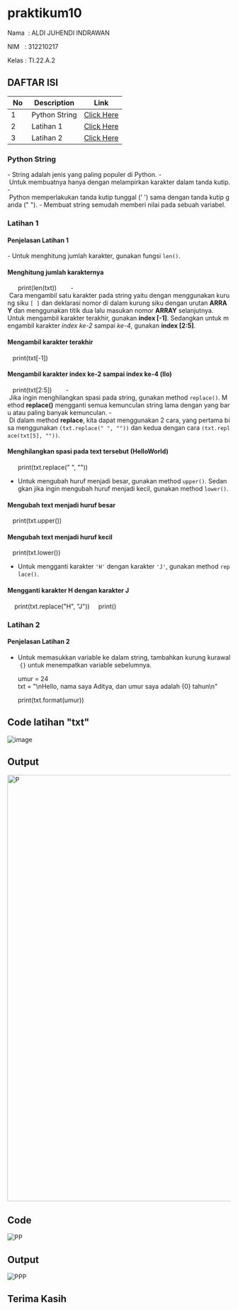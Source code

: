 # praktikum10
  
 Nama  : ALDI JUHENDI INDRAWAN
  
 NIM   : 312210217
  
 Kelas : TI.22.A.2

## DAFTAR ISI <br> 
 | No | Description | Link | 
 |-----|------|-----| 
 |1|Python String|[Click Here](#Python-String)| 
 |2|Latihan 1|[Click Here](#Latihan-1)| 
 |3|Latihan 2|[Click Here](#Latihan-2)| 
  
  ### Python String 
 - String adalah jenis yang paling populer di Python. 
 - Untuk membuatnya hanya dengan melampirkan karakter dalam tanda kutip. 
 - Python memperlakukan tanda kutip tunggal (' ') sama dengan tanda kutip ganda (" "). 
 - Membuat string semudah memberi nilai pada sebuah variabel. 
  
### Latihan 1 
#### Penjelasan Latihan 1 
- Untuk menghitung jumlah karakter, gunakan fungsi `len()`. 
#### Menghitung jumlah karakternya 
       print(len(txt)) 
        
- Cara mengambil satu karakter pada string yaitu dengan menggunakan kurung siku `[ ]` dan deklarasi nomor di dalam kurung siku dengan urutan **ARRAY** dan menggunakan titik dua lalu masukan nomor **ARRAY** selanjutnya. 
 Untuk mengambil karakter terakhir, gunakan **index [-1]**. Sedangkan untuk mengambil karakter *index ke-2* sampai *ke-4*, gunakan **index [2:5]**. 
  
#### Mengambil karakter terakhir 
    print(txt[-1]) 

#### Mengambil karakter index ke-2 sampai index ke-4 (llo) 
    print(txt[2:5]) 
        
- Jika ingin menghilangkan spasi pada string, gunakan method `replace()`. Method **replace()** mengganti semua kemunculan string lama dengan yang baru atau paling banyak kemunculan. 
- Di dalam method **replace**, kita dapat menggunakan 2 cara, yang pertama bisa menggunakan `(txt.replace(" ", ""))` dan kedua dengan cara `(txt.replace(txt[5], ""))`. 
  
#### Menghilangkan spasi pada text tersebut (HelloWorld) 
       print(txt.replace(" ", "")) 
        
- Untuk mengubah huruf menjadi besar, gunakan method `upper()`. Sedangkan jika ingin mengubah huruf menjadi kecil, gunakan method `lower()`. 
  
#### Mengubah text menjadi huruf besar 
    print(txt.upper()) 
#### Mengubah text menjadi huruf kecil 
    print(txt.lower()) 
        
- Untuk mengganti karakter `'H'` dengan karakter `'J'`, gunakan method `replace()`. 
  
#### Mengganti karakter H dengan karakter J 
     print(txt.replace("H", "J")) 
     print() 
        

### Latihan 2 
#### Penjelasan Latihan 2 
- Untuk memasukkan variable ke dalam string, tambahkan kurung kurawal `{}` untuk menempatkan variable sebelumnya. 
  
       umur = 24 
       txt = "\nHello, nama saya Aditya, dan umur saya adalah {0} tahun\n" 
  
       print(txt.format(umur)) 
   
## Code latihan "txt" 
 ![image](https://user-images.githubusercontent.com/115687055/212793910-7ae5fa11-206b-494f-8bd4-55ff53c93c21.png)

## Output  
  <img width="960" alt="P" src="https://user-images.githubusercontent.com/115977033/213115766-788e4dfd-8717-4ae3-b7ad-ab15c095bbf1.png">

  
## Code 
 ![PP](https://user-images.githubusercontent.com/115977033/213115820-510d71f2-8393-48b2-b8c7-b29568e9c1ea.png) 
  
## Output 
 ![PPP](https://user-images.githubusercontent.com/115977033/213115888-4a78dcea-6df3-4528-aa18-d2ed595b8d66.png)

  
  
## Terima Kasih
